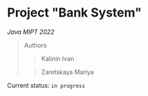 # Project "Bank System"

*Java MIPT 2022*

>Authors
>>Kalinin Ivan
>
>>Zaretskaya Mariya

Current status: `in progress`